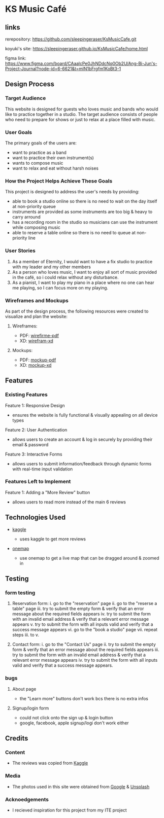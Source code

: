 # KS Music Café

## links

rerepository: https://github.com/sleepingeraser/KsMusicCafe.git

koyuki's site: https://sleepingeraser.github.io/KsMusicCafe/home.html

figma link: https://www.figma.com/board/CAaalcPe0JhNDdcNq0Ob2U/Ang-Bi-Jun's-Project-Journal?node-id=6-6621&t=mlN1bFrgfm1KoBt3-1

## Design Process

### Target Audience

This website is designed for guests who loves music and bands who would like to practice together in a studio. The target audience consists of people who need to prepare for shows or just to relax at a place filled with music.

### User Goals

The primary goals of the users are:

- want to practice as a band
- want to practice their own instrument(s)
- wants to compose music
- want to relax and eat without harsh noises

### How the Project Helps Achieve These Goals

This project is designed to address the user's needs by providing:

- able to book a studio online so there is no need to wait on the day itself at non-priority queue
- instruments are provided as some instruments are too big & heavy to carry arround
- has a recording room in the studio so musicians can use the instrument while composing music
- able to reserve a table online so there is no need to queue at non-priority line

### User Stories

1. As a member of Eternity, I would want to have a fix studio to practice with my leader and my other members
2. As a person who loves music, I want to enjoy all sort of music provided in the café, so i could relax without any disturbance.
3. As a pianist, I want to play my piano in a place where no one can hear me playing, so I can focus more on my playing.

### Wireframes and Mockups

As part of the design process, the following resources were created to visualize and plan the website:

1. Wireframes:

   - PDF: [wirefirme-pdf](prototype/pdf-file/HiFi.pdf)
   - XD: [wirefram-xd](prototype/XD-file/HiFi.xd)

2. Mockups:
   - PDF: [mockup-pdf](prototype/pdf-file/MockUp.pdf)
   - XD: [mockup-xd](prototype/XD-file/MockUp.xd)

## Features

### Existing Features

Feature 1: Responsive Design

- ensures the website is fully functional & visually appealing on all device types

Feature 2: User Authentication

- allows users to create an account & log in securely by providing their email & password

Feature 3: Interactive Forms

- allows users to submit information/feedback through dynamic forms with real-time input validation

### Features Left to Implement

Feature 1: Adding a "More Review" button

- allows users to read more instead of the main 6 reviews

## Technologies Used

- [kaggle](https://www.kaggle.com/datasets/joebeachcapital/restaurant-reviews)

  - uses kaggle to get more reviews

- [onemap](https://www.onemap.gov.sg/apidocs/apidocs)
  - use onemap to get a live map that can be dragged around & zoomed in

## Testing

### form testing

1. Reservation form:
   i. go to the "reservation" page
   ii. go to the "reserse a table" page
   iii. try to submit the empty form & verify that an error message about the required fields appears
   iv. try to submit the form with an invalid email address & verify that a relevant error message appears
   v. try to submit the form with all inputs valid and verify that a success message appears
   vi. go to the "book a studio" page
   vii. repeat steps iii. to v.

2. Contact form:
   i. go to the "Contact Us" page
   ii. try to submit the empty form & verify that an error message about the required fields appears
   iii. try to submit the form with an invalid email address & verify that a relevant error message appears
   iv. try to submit the form with all inputs valid and verify that a success message appears.

### bugs

1. About page

   - the "Learn more" buttons don't work bcs there is no extra infos

2. Signup/login form
   - could not click onto the sign up & login button
   - google, facebook, apple signup/logi don't work either

## Credits

### Content

- The reviews was copied from [Kaggle](https://www.kaggle.com/datasets/joebeachcapital/restaurant-reviews)

### Media

- The photos used in this site were obtained from [Google](https://www.google.com/) & [Unsplash](https://unsplash.com/)

### Acknoedgements

- I recieved inspiration for this project from my ITE project
